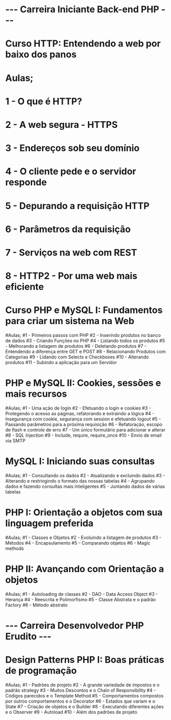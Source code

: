 # ---   Carreira Iniciante Back-end PHP     ---

# Curso HTTP: Entendendo a web por baixo dos panos

# Aulas;
# 1 - O que é HTTP?
# 2 - A web segura - HTTPS
# 3 - Endereços sob seu domínio
# 4 - O cliente pede e o servidor responde
# 5 - Depurando a requisição HTTP
# 6 -  Parâmetros da requisição 
# 7 - Serviços na web com REST
# 8 - HTTP2 - Por uma web mais eficiente



# Curso PHP e MySQL I: Fundamentos para criar um sistema na Web

#Aulas;
#1 - Primeiros passos com PHP
#2 - Inserindo produtos no banco de dados
#3 - Criando Funções no PHP
#4 - Listando todos os produtos
#5 -  Melhorando a listagem de produtos
#6 - Deletando produtos
#7 - Entendendo a diferença entre GET e POST
#8 - Relacionando Produtos com Categorias
#9 - Lidando com Selects e Checkboxes
#10 - Alterando produtos
#11 - Subindo a aplicação para um Servidor



# PHP e MySQL II: Cookies, sessões e mais recursos

#Aulas; 
#1 - Uma ação de login
#2 - Efetuando o login e cookies
#3 - Protegendo o acesso as páginas, refatorando e extraindo a lógica
#4 - Insegurança com cookie, segurança com session e efetuando logout
#5 - Passando parâmetros para a próxima requisição
#6 - Refatoração, escopo de flash e controle de erro
#7 - Um único formulário para adicionar e alterar
#8 - SQL Injection
#9 - Include, require, require_once
#10 - Envio de email via SMTP


# MySQL I: Iniciando suas consultas

#Aulas; 
#1 - Consultando os dados
#2 - Atualizando e excluindo dados
#3 - Alterando e restringindo o formato das nossas tabelas
#4 - Agrupando dados e fazendo consultas mais inteligentes
#5 - Juntando dados de várias tabelas


# PHP I: Orientação a objetos com sua linguagem preferida

#Aulas; 
#1 - Classes e Objetos
#2 - Evoluindo a listagem de produtos
#3 - Métodos 
#4 - Encapsulamento
#5 - Comparando objetos
#6 - Magic methods 



# PHP II: Avançando com Orientação a objetos  

#Aulas; 
#1 - Autoloading de classes
#2 - DAO - Data Access Object
#3 - Herança
#4 - Reescrita e Polimorfismo
#5 - Classe Abstrata e o padrão Factory
#6 - Método abstrato



# ---       Carreira Desenvolvedor PHP Erudito      ---


# Design Patterns PHP I: Boas práticas de programação

#Aulas;
#1 - Padrões de projeto
#2 - A grande variedade de impostos e o padrão strategy
#3 - Muitos Descontos e o Chain of Responsibility
#4 - Códigos parecidos e o Template Method
#5 - Comportamentos compostos por outros comportamentos e o Decorator
#6 - Estados que variam e o State
#7 - Criação de objetos e o Builder
#8 - Executando diferentes ações e o Observer
#9 - Autoload
#10 - Além dos padrões de projeto